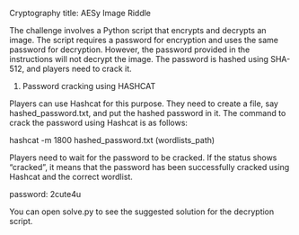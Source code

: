 Cryptography
title: AESy Image Riddle

The challenge involves a Python script that encrypts and decrypts an image. The script requires a password for encryption and uses the same password for decryption. However, the password provided in the instructions will not decrypt the image. The password is hashed using SHA-512, and players need to crack it.

1) Password cracking using HASHCAT

Players can use Hashcat for this purpose. They need to create a file, say hashed_password.txt, and put the hashed password in it. The command to crack the password using Hashcat is as follows:

hashcat -m 1800 hashed_password.txt (wordlists_path)

Players need to wait for the password to be cracked. If the status shows “cracked”, it means that the password has been successfully cracked using Hashcat and the correct wordlist.

password: 2cute4u

You can open solve.py to see the suggested solution for the decryption script.
